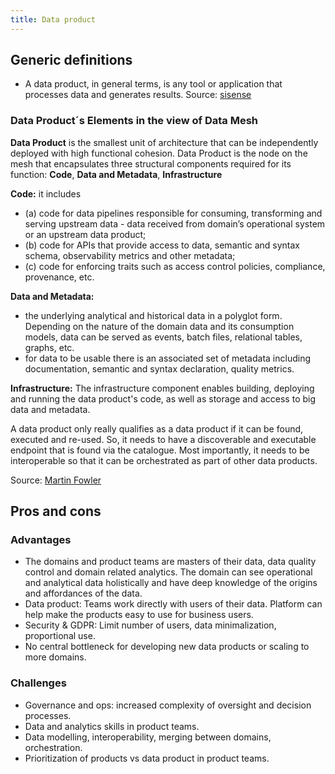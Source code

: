 ```yaml
---
title: Data product
---
```


## Generic definitions

* A data product, in general terms, is any tool or application that processes data and generates results. Source: [sisense](https://www.sisense.com/glossary/data-products/)


### Data Product´s Elements in the view of Data Mesh

**Data Product** is the smallest unit of architecture that can be independently
deployed with high functional cohesion.
Data Product is the node on the mesh that encapsulates three structural components
required for its function: **Code**, **Data and Metadata**, **Infrastructure**

**Code:** it includes 

* (a) code for data pipelines responsible for consuming, transforming and serving upstream data - data received from domain’s operational system or an upstream data product; 
* (b) code for APIs that provide access to data, semantic and syntax schema, observability metrics and other metadata; 
* (c) code for enforcing traits such as access control policies, compliance, provenance, etc.

**Data and Metadata:**
* the underlying analytical and historical data in a polyglot form. Depending on the nature of the domain data and its consumption models, data can be served as events, batch files, relational tables, graphs, etc. 
* for data to be usable there is an associated set of metadata including documentation, semantic and syntax declaration, quality metrics.

**Infrastructure:** The infrastructure component enables building, deploying and running the data product's code, as well as storage and access to big data and metadata.

A data product only really qualifies as a data product if it can be found, executed and re-used. 
So, it needs to have a discoverable and executable endpoint that is found via the catalogue. 
Most importantly, it needs to be interoperable so that it can be orchestrated as part of other data products.


Source: [Martin Fowler](https://martinfowler.com/articles/data-mesh-principles.html)

## Pros and cons

### Advantages

* The domains and product teams are masters of their data, data quality control and domain related analytics. The domain can see operational and analytical data holistically and have deep knowledge of the origins and affordances of the data.
* Data product: Teams work directly with users of their data. Platform can help make the products easy to use for business users.
* Security & GDPR: Limit number of users, data minimalization, proportional use.
* No central bottleneck for developing new data products or scaling to more domains.


### Challenges

* Governance and ops: increased complexity of oversight and decision processes.
* Data and analytics skills in product teams.
* Data modelling, interoperability, merging between domains, orchestration.
* Prioritization of products vs data product in product teams.
